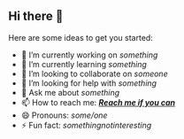 ## Hi there 👋

Here are some ideas to get you started:

- 🔭 I’m currently working on _something_
- 🌱 I’m currently learning _something_
- 👯 I’m looking to collaborate on _someone_
- 🤔 I’m looking for help with _something_
- 💬 Ask me about _something_
- 📫 How to reach me: [***Reach me if you can***](https://www.youtube.com/watch?v=dQw4w9WgXcQ)
- 😄 Pronouns: _some/one_
- ⚡ Fun fact: _somethingnotinteresting_

